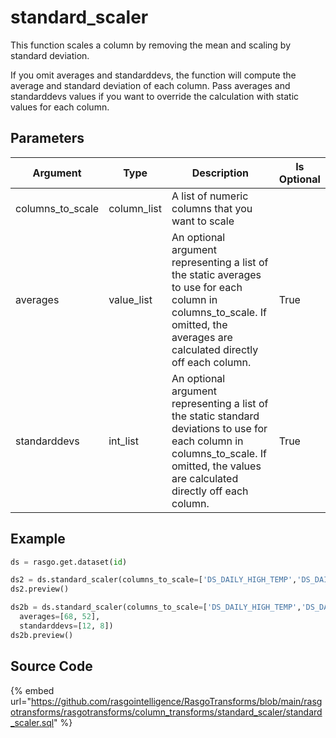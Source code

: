 # standard_scaler

This function scales a column by removing the mean and scaling by standard deviation.

If you omit averages and standarddevs, the function will compute the average and standard deviation of each column. Pass averages and standarddevs values if you want to override the calculation with static values for each column.


## Parameters

|     Argument     |    Type     |                                                                                      Description                                                                                       | Is Optional |
| ---------------- | ----------- | -------------------------------------------------------------------------------------------------------------------------------------------------------------------------------------- | ----------- |
| columns_to_scale | column_list | A list of numeric columns that you want to scale                                                                                                                                       |             |
| averages         | value_list  | An optional argument representing a list of the static averages to use for each column in columns_to_scale. If omitted, the averages are calculated directly off each column.          | True        |
| standarddevs     | int_list    | An optional argument representing a list of the static standard deviations to use for each column in columns_to_scale. If omitted, the values are calculated directly off each column. | True        |


## Example

```python
ds = rasgo.get.dataset(id)

ds2 = ds.standard_scaler(columns_to_scale=['DS_DAILY_HIGH_TEMP','DS_DAILY_LOW_TEMP'])
ds2.preview()

ds2b = ds.standard_scaler(columns_to_scale=['DS_DAILY_HIGH_TEMP','DS_DAILY_LOW_TEMP'],
  averages=[68, 52],
  standarddevs=[12, 8])
ds2b.preview()

```

## Source Code

{% embed url="https://github.com/rasgointelligence/RasgoTransforms/blob/main/rasgotransforms/rasgotransforms/column_transforms/standard_scaler/standard_scaler.sql" %}